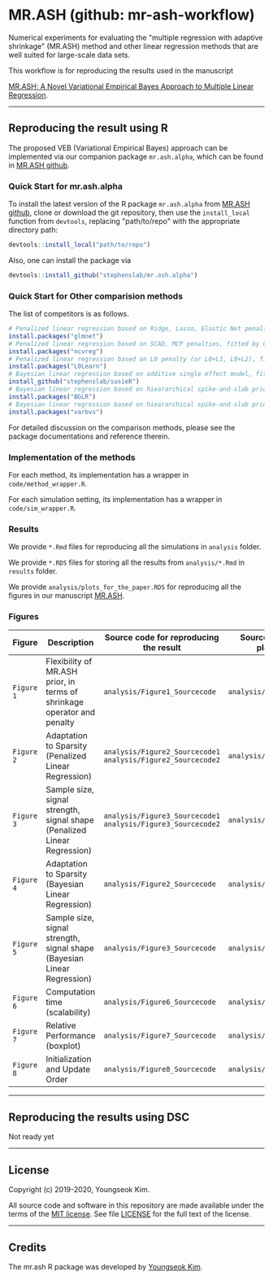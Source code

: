 # MR.ASH (github: mr-ash-workflow)

Numerical experiments for evaluating the "multiple regression with adaptive
shrinkage" (MR.ASH) method and other linear regression methods that
are well suited for large-scale data sets.

This workflow is for reproducing the results used in the manuscript

[MR.ASH: A Novel Variational Empirical Bayes Approach to Multiple Linear Regression][mr-ash-manu].

---------------------------------------------------------------

## Reproducing the result using R

The proposed VEB (Variational Empirical Bayes) approach can be implemented via our companion package `mr.ash.alpha`,
which can be found in [MR.ASH github][mr-ash-alpha].

### Quick Start for mr.ash.alpha

To install the latest version of the R package `mr.ash.alpha` from [MR.ASH github][mr-ash-alpha], clone or
download the git repository, then use the `install_local` function from
`devtools`, replacing "path/to/repo" with the appropriate directory path:

```r
devtools::install_local("path/to/repo")
```

Also, one can install the package via

```r
devtools::install_github("stephenslab/mr.ash.alpha")
```

### Quick Start for Other comparision methods

The list of competitors is as follows.

```r
# Penalized linear regression based on Ridge, Lasso, Elastic Net penalties, fitted by CV (Ridge, Lass, E-NET)
install.packages("glmnet")
# Penalized linear regression based on SCAD, MCP penalties, fitted by CV (SCAD, MCP)
install.packages("ncvreg")
# Penalized linear regression based on L0 penalty (or L0+L1, L0+L2), fitted by CV (L0Learn)
install.packages("L0Learn")
# Bayesian linear regression based on additive single effect model, fitted by VB (SuSiE)
install_github("stephenslab/susieR")
# Bayesian linear regression based on hieararchical spike-and-slab prior, fitted by MCMC (BayesB, BLasso)
install.packages("BGLR")
# Bayesian linear regression based on hieararchical spike-and-slab prior, fitted by VB and discrete BMA (varbvs)
install.packages("varbvs")
```

For detailed discussion on the comparison methods, please see the package documentations and reference therein.

### Implementation of the methods

For each method, its implementation has a wrapper in `code/method_wrapper.R`.

For each simulation setting, its implementation has a wrapper in `code/sim_wrapper.R`.

### Results

We provide `*.Rmd` files for reproducing all the simulations in `analysis` folder.

We provide `*.RDS` files for storing all the results from `analysis/*.Rmd` in `results` folder.

We provide `analysis/plots_for_the_paper.RDS` for reproducing all the figures in our manuscript [MR.ASH][mr-ash-manu].

### Figures

| Figure     | Description                                                              | Source code for reproducing the result | Source code for plotting |   |
|------------|--------------------------------------------------------------------------|----------------------------------------|--------------------------|---|
| `Figure 1` | Flexibility of MR.ASH prior, in terms of shrinkage operator and penalty  | `analysis/Figure1_Sourcecode`          | `analysis/Figure1_Plot`  |   |
| `Figure 2` | Adaptation to Sparsity (Penalized Linear Regression)                     | `analysis/Figure2_Sourcecode1`  `analysis/Figure2_Sourcecode2` | `analysis/Figure2_Plot`  |   |
| `Figure 3` | Sample size, signal strength, signal shape (Penalized Linear Regression) | `analysis/Figure3_Sourcecode1`   `analysis/Figure3_Sourcecode2`       | `analysis/Figure3_Plot`  |   |
| `Figure 4` | Adaptation to Sparsity (Bayesian Linear Regression)                      | `analysis/Figure2_Sourcecode`          | `analysis/Figure4_Plot`  |   |
| `Figure 5` | Sample size, signal strength, signal shape (Bayesian Linear Regression)  | `analysis/Figure3_Sourcecode`          | `analysis/Figure5_Plot`  |   |
| `Figure 6` | Computation time (scalability)                                           | `analysis/Figure6_Sourcecode`          | `analysis/Figure6_Plot`  |   |
| `Figure 7` | Relative Performance (boxplot)                                           | `analysis/Figure7_Sourcecode`          | `analysis/Figure7_Plot`  |   |
| `Figure 8` | Initialization and Update Order                                          | `analysis/Figure8_Sourcecode`          | `analysis/Figure8_Plot`  |   |


---------------------------------------------------------------

## Reproducing the results using DSC

Not ready yet

---------------------------------------------------------------

## License

Copyright (c) 2019-2020, Youngseok Kim.

All source code and software in this repository are made available
under the terms of the [MIT license][mit-license]. See
file [LICENSE](LICENSE) for the full text of the license.

---------------------------------------------------------------

## Credits

The mr.ash R package was developed by [Youngseok Kim][youngseok].

[mit-license]: https://opensource.org/licenses/mit-license.html
[devtools]: https://github.com/r-lib/devtools
[uchicago]: https://www.uchicago.edu
[youngseok]: https://github.com/youngseok-kim
[mr-ash-manu]: https://https://stephenslab.uchicago.edu/
[mr-ash-alpha]: https://github.com/stephenslab/mr.ash.alpha

